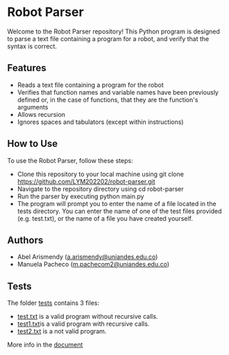 # Robot Parser
Welcome to the Robot Parser repository! This Python program is designed to parse a text file containing a program for a robot, and verify that the syntax is correct.

## Features
- Reads a text file containing a program for the robot
- Verifies that function names and variable names have been previously defined or, in the case of functions, that they are the function's arguments
- Allows recursion
- Ignores spaces and tabulators (except within instructions)

## How to Use

To use the Robot Parser, follow these steps:

- Clone this repository to your local machine using git clone https://github.com/LYM202202/robot-parser.git
- Navigate to the repository directory using cd robot-parser
- Run the parser by executing python main.py
- The program will prompt you to enter the name of a file located in the tests directory. You can enter the name of one of the test files provided (e.g. test.txt), or the name of a file you have created yourself.

## Authors

- Abel Arismendy (a.arismendy@uniandes.edu.co)
- Manuela Pacheco (m.pachecom2@uniandes.edu.co)

## Tests

The folder [tests](/tests/) contains 3 files:

- [test.txt](/tests/test.txt) is a valid program without recursive calls.
- [test1.txt](/tests/test1.txt)is a valid program with recursive calls.
- [test2.txt](/tests/test2.txt) is a not valid program.

More info in the [document](/docs/L&M-202220-Project0.pdf)
